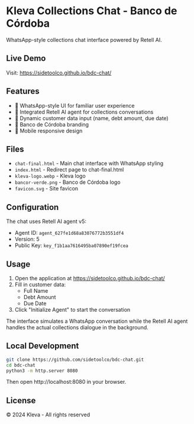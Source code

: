 # Kleva Collections Chat - Banco de Córdoba

WhatsApp-style collections chat interface powered by Retell AI.

## Live Demo

Visit: https://sidetoolco.github.io/bdc-chat/

## Features

- 💬 WhatsApp-style UI for familiar user experience
- 🤖 Integrated Retell AI agent for collections conversations
- 📝 Dynamic customer data input (name, debt amount, due date)
- 🏦 Banco de Córdoba branding
- 📱 Mobile responsive design

## Files

- `chat-final.html` - Main chat interface with WhatsApp styling
- `index.html` - Redirect page to chat-final.html
- `kleva-logo.webp` - Kleva logo
- `bancor-verde.png` - Banco de Córdoba logo
- `favicon.svg` - Site favicon

## Configuration

The chat uses Retell AI agent v5:
- Agent ID: `agent_627fe1d68a83076772b3551df4`
- Version: 5
- Public Key: `key_f1b1aa7616495ba07890ef19fcea`

## Usage

1. Open the application at https://sidetoolco.github.io/bdc-chat/
2. Fill in customer data:
   - Full Name
   - Debt Amount
   - Due Date
3. Click "Initialize Agent" to start the conversation

The interface simulates a WhatsApp conversation while the Retell AI agent handles the actual collections dialogue in the background.

## Local Development

```bash
git clone https://github.com/sidetoolco/bdc-chat.git
cd bdc-chat
python3 -m http.server 8080
```

Then open http://localhost:8080 in your browser.

## License

© 2024 Kleva - All rights reserved